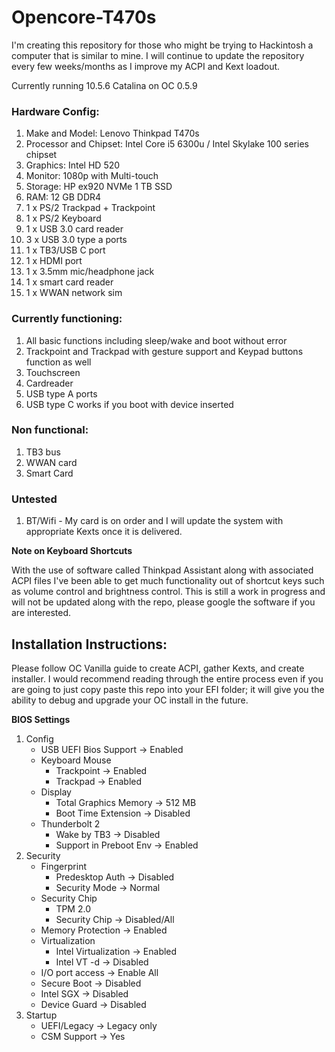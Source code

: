 # Opencore-T470s

I'm creating this repository for those who might be trying to Hackintosh a computer that is similar to mine. I will continue to update the repository every few weeks/months as I improve my ACPI and Kext loadout. 

Currently running 10.5.6 Catalina on OC 0.5.9

### Hardware Config: 

1. Make and Model: Lenovo Thinkpad T470s
2. Processor and Chipset: Intel Core i5 6300u / Intel Skylake 100 series chipset
3. Graphics: Intel HD 520
4. Monitor: 1080p with Multi-touch 
5. Storage: HP ex920 NVMe 1 TB SSD
6. RAM: 12 GB DDR4
7. 1 x PS/2 Trackpad + Trackpoint 
8. 1 x PS/2 Keyboard
9. 1 x USB 3.0 card reader
10. 3 x USB 3.0 type a ports
11. 1 x TB3/USB C port
12. 1 x HDMI port
13. 1 x 3.5mm mic/headphone jack
14. 1 x smart card reader
15. 1 x WWAN network sim


### Currently functioning:

1. All basic functions including sleep/wake and boot without error 
2. Trackpoint and Trackpad with gesture support and Keypad buttons function as well
3. Touchscreen
4. Cardreader
5. USB type A ports
6. USB type C works if you boot with device inserted

### Non functional:

1. TB3 bus
2. WWAN card
3. Smart Card

### Untested

1. BT/Wifi - My card is on order and I will update the system with appropriate Kexts once it is delivered. 


**Note on Keyboard Shortcuts**

With the use of software called Thinkpad Assistant along with associated ACPI files I've been able to get much functionality out of shortcut keys such as volume control and brightness control. This is still a work in progress and will not be updated along with the repo, please google the software if you are interested. 


## Installation Instructions:

Please follow OC Vanilla guide to create ACPI, gather Kexts, and create installer. I would recommend reading through the entire process even if you are going to just copy paste this repo into your EFI folder; it will give you the ability to debug and upgrade your OC install in the future. 


**BIOS Settings**

1. Config 
   - USB UEFI Bios Support -> Enabled
   - Keyboard Mouse
     - Trackpoint -> Enabled
     - Trackpad -> Enabled
   - Display
     - Total Graphics Memory -> 512 MB
     - Boot Time Extension -> Disabled
   - Thunderbolt 2
     - Wake by TB3 -> Disabled
     - Support in Preboot Env -> Enabled
2. Security
   - Fingerprint 
     - Predesktop Auth -> Disabled
     - Security Mode -> Normal
   - Security Chip
     - TPM 2.0
     - Security Chip -> Disabled/All
   - Memory Protection -> Enabled
   - Virtualization
     - Intel Virtualization -> Enabled
     - Intel VT -d -> Disabled
   - I/O port access -> Enable All
   - Secure Boot -> Disabled
   - Intel SGX -> Disabled
   - Device Guard -> Disabled   
3. Startup
   - UEFI/Legacy -> Legacy only
   - CSM Support -> Yes
